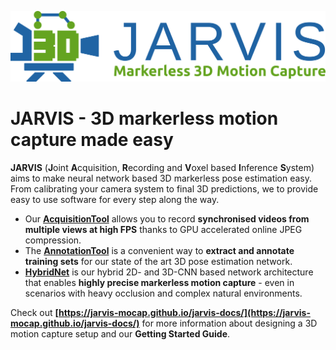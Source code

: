 ![](Banner.png)

# JARVIS - 3D markerless motion capture made easy
**JARVIS** (**J**oint **A**cquisition, **R**ecording and **V**oxel based **I**nference **S**ystem) aims to make neural network based 3D markerless pose estimation easy. From calibrating your 
camera system to final 3D predictions, we to provide easy to use software for every step along the way. 
 - Our **[AcquisitionTool](https://github.com/JARVIS-MoCap/JARVIS-AcquisitionTool)** allows you to record **synchronised videos from multiple views at high FPS** thanks to GPU accelerated online JPEG compression. 
 - The **[AnnotationTool](https://github.com/JARVIS-MoCap/JARVIS-AnnotationTool)** is a convenient way to **extract and annotate training sets** for our state of the art 3D pose estimation network. 
 - **[HybridNet](https://github.com/JARVIS-MoCap/JARVIS-HybridNet)** is our hybrid 2D- and 3D-CNN based network architecture that enables **highly precise markerless motion capture** - even in scenarios with heavy occlusion and complex natural environments.

Check out **[https://jarvis-mocap.github.io/jarvis-docs/](https://jarvis-mocap.github.io/jarvis-docs/)** for more information about designing a 3D motion capture setup and our **Getting Started Guide**.
